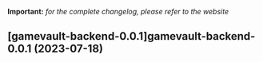 **Important:**
*for the complete changelog, please refer to the website*




## [gamevault-backend-0.0.1]gamevault-backend-0.0.1 (2023-07-18)

